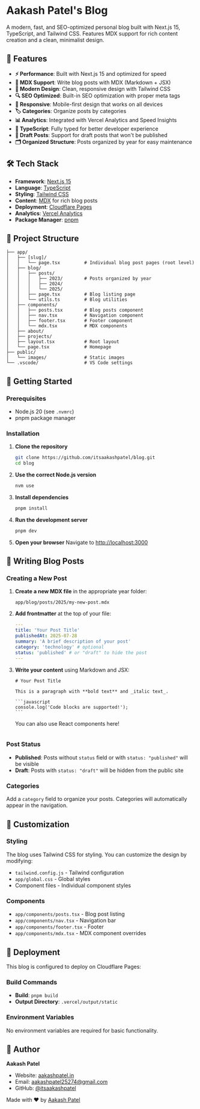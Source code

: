 # Aakash Patel's Blog

A modern, fast, and SEO-optimized personal blog built with Next.js 15, TypeScript, and Tailwind CSS. Features MDX support for rich content creation and a clean, minimalist design.

## 🚀 Features

- **⚡ Performance**: Built with Next.js 15 and optimized for speed
- **📝 MDX Support**: Write blog posts with MDX (Markdown + JSX)
- **🎨 Modern Design**: Clean, responsive design with Tailwind CSS
- **🔍 SEO Optimized**: Built-in SEO optimization with proper meta tags
- **📱 Responsive**: Mobile-first design that works on all devices
- **🏷️ Categories**: Organize posts by categories
- **📊 Analytics**: Integrated with Vercel Analytics and Speed Insights
- **🎯 TypeScript**: Fully typed for better developer experience
- **📖 Draft Posts**: Support for draft posts that won't be published
- **🗂️ Organized Structure**: Posts organized by year for easy maintenance

## 🛠️ Tech Stack

- **Framework**: [Next.js 15](https://nextjs.org/)
- **Language**: [TypeScript](https://www.typescriptlang.org/)
- **Styling**: [Tailwind CSS](https://tailwindcss.com/)
- **Content**: [MDX](https://mdxjs.com/) for rich blog posts
- **Deployment**: [Cloudflare Pages](https://pages.cloudflare.com/)
- **Analytics**: [Vercel Analytics](https://vercel.com/analytics)
- **Package Manager**: [pnpm](https://pnpm.io/)

## 📁 Project Structure

```
├── app/
│   ├── [slug]/
│   │   └── page.tsx         # Individual blog post pages (root level)
│   ├── blog/
│   │   ├── posts/
│   │   │   ├── 2023/        # Posts organized by year
│   │   │   ├── 2024/
│   │   │   └── 2025/
│   │   ├── page.tsx         # Blog listing page
│   │   └── utils.ts         # Blog utilities
│   ├── components/
│   │   ├── posts.tsx        # Blog posts component
│   │   ├── nav.tsx          # Navigation component
│   │   ├── footer.tsx       # Footer component
│   │   └── mdx.tsx          # MDX components
│   ├── about/
│   ├── projects/
│   ├── layout.tsx           # Root layout
│   └── page.tsx             # Homepage
├── public/
│   └── images/              # Static images
└── .vscode/                 # VS Code settings
```

## 🚀 Getting Started

### Prerequisites

- Node.js 20 (see `.nvmrc`)
- pnpm package manager

### Installation

1. **Clone the repository**

   ```bash
   git clone https://github.com/itsaakashpatel/blog.git
   cd blog
   ```

2. **Use the correct Node.js version**

   ```bash
   nvm use
   ```

3. **Install dependencies**

   ```bash
   pnpm install
   ```

4. **Run the development server**

   ```bash
   pnpm dev
   ```

5. **Open your browser**
   Navigate to [http://localhost:3000](http://localhost:3000)

## 📝 Writing Blog Posts

### Creating a New Post

1. **Create a new MDX file** in the appropriate year folder:

   ```
   app/blog/posts/2025/my-new-post.mdx
   ```

2. **Add frontmatter** at the top of your file:

   ```yaml
   ---
   title: 'Your Post Title'
   publishedAt: 2025-07-28
   summary: 'A brief description of your post'
   category: 'technology' # optional
   status: 'published' # or "draft" to hide the post
   ---
   ```

3. **Write your content** using Markdown and JSX:

   ````mdx
   # Your Post Title

   This is a paragraph with **bold text** and _italic text_.

   ```javascript
   console.log('Code blocks are supported!');
   ```
   ````

   You can also use React components here!

   ```

   ```

### Post Status

- **Published**: Posts without `status` field or with `status: "published"` will be visible
- **Draft**: Posts with `status: "draft"` will be hidden from the public site

### Categories

Add a `category` field to organize your posts. Categories will automatically appear in the navigation.

## 🎨 Customization

### Styling

The blog uses Tailwind CSS for styling. You can customize the design by modifying:

- `tailwind.config.js` - Tailwind configuration
- `app/global.css` - Global styles
- Component files - Individual component styles

### Components

- `app/components/posts.tsx` - Blog post listing
- `app/components/nav.tsx` - Navigation bar
- `app/components/footer.tsx` - Footer
- `app/components/mdx.tsx` - MDX component overrides

## 🚀 Deployment

This blog is configured to deploy on Cloudflare Pages:

### Build Commands

- **Build**: `pnpm build`
- **Output Directory**: `.vercel/output/static`

### Environment Variables

No environment variables are required for basic functionality.

## 👤 Author

**Aakash Patel**

- Website: [aakashpatel.in](https://aakashpatel.in)
- Email: aakashpatel25274@gmail.com
- GitHub: [@itsaakashpatel](https://github.com/itsaakashpatel)

Made with ❤️ by [Aakash Patel](https://aakashpatel.in)

